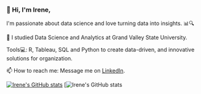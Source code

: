 ### 👋 Hi,  I'm Irene,

I'm passionate about data science and love turning data into insights. 📊🔍

💼 I studied Data Science and Analytics at Grand Valley State University.

Tools💻: R, Tableau, SQL and Python to create data-driven, and innovative solutions for organization.

 📫 How to reach me: Message me on [LinkedIn](https://www.linkedin.com/in/irene-kibet).

 <!---Github Stats--->
[![Irene's GitHub stats](https://github-readme-stats.vercel.app/api?username=IreneKibet&show_icons=true&theme=gruvbox)](https://github.com/IreneKibet/github-readme-stats)
[![Irene's GitHub stats](https://github-readme-stats.vercel.app/api?username=IreneKibet&show_icons=true&theme=gruvbox)
